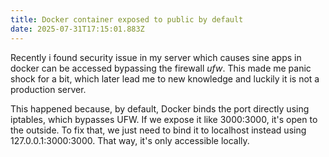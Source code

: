 ```yaml
---
title: Docker container exposed to public by default
date: 2025-07-31T17:15:01.883Z
---
```

Recently i found security issue in my server which causes sine apps in docker can be accessed bypassing the firewall *ufw*. This made me panic shock for a bit, which later lead me to new knowledge and luckily it is not a production server.

This happened because, by default, Docker binds the port directly using iptables, which bypasses UFW. If we expose it like 3000:3000, it's open to the outside. To fix that, we just need to bind it to localhost instead using 127.0.0.1:3000:3000. That way, it's only accessible locally.